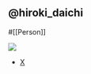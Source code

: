 ## @hiroki_daichi

#[[Person]]

![](https://pbs.twimg.com/profile_images/1513349047825874946/08JHQsNY_400x400.jpg)

- [X](https://twitter.com/hiroki_daichi)